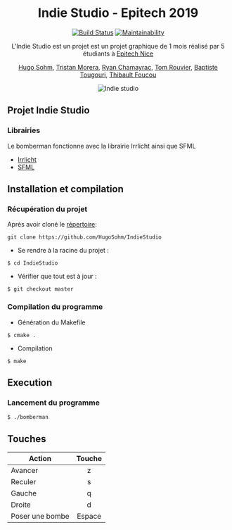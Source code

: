 <div align="center"><h1>Indie Studio - Epitech 2019</h1>

[![Build Status](https://travis-ci.org/HugoSohm/IndieStudio.svg?branch=master)](https://travis-ci.org/HugoSohm/IndieStudio)
[![Maintainability](https://api.codeclimate.com/v1/badges/b12c7421a93f93a375d5/maintainability)](https://codeclimate.com/github/HugoSohm/Epimeal/maintainability)

L'Indie Studio est un projet est un projet graphique de 1 mois réalisé par 5 étudiants à [Epitech Nice](https://www.epitech.eu/fr/)

[Hugo Sohm](https://github.com/HugoSohm), [Tristan Morera](https://github.com/HByser), [Ryan Chamayrac](https://github.com/RyanChamayrac), [Tom Rouvier](https://github.com/Daykem), [Baptiste Tougouri](https://github.com/Popolipolipopo), [Thibault Foucou](https://github.com/foucouthibault)

<img src="https://i.jeuxactus.com/datas/jeux/s/u/super-bomberman-r/vu/super-bomberman-r-58bfb9daa8892.jpg" alt="Indie studio" /></div>

## Projet Indie Studio

### Librairies

Le bomberman fonctionne avec la librairie Irrlicht ainsi que SFML

- [Irrlicht](http://irrlicht.sourceforge.net/docu)
- [SFML](https://www.sfml-dev.org/index-fr.php)

## Installation et compilation

### Récupération du projet

Après avoir cloné le [répertoire](https://github.com/HugoSohm/IndieStudio):

```
git clone https://github.com/HugoSohm/IndieStudio
```

- Se rendre à la racine du projet :

```
$ cd IndieStudio
```

- Vérifier que tout est à jour :

```
$ git checkout master
```

### Compilation du programme

- Génération du Makefile

```
$ cmake .
```

- Compilation

```
$ make
```


## Execution

### Lancement du programme

```
$ ./bomberman
```

## Touches

| Action                | Touche |
| --------------------- |:------:|
| Avancer               |   z    |
| Reculer               |   s    |
| Gauche                |   q    |
| Droite                |   d    |
| Poser une bombe       | Espace |
